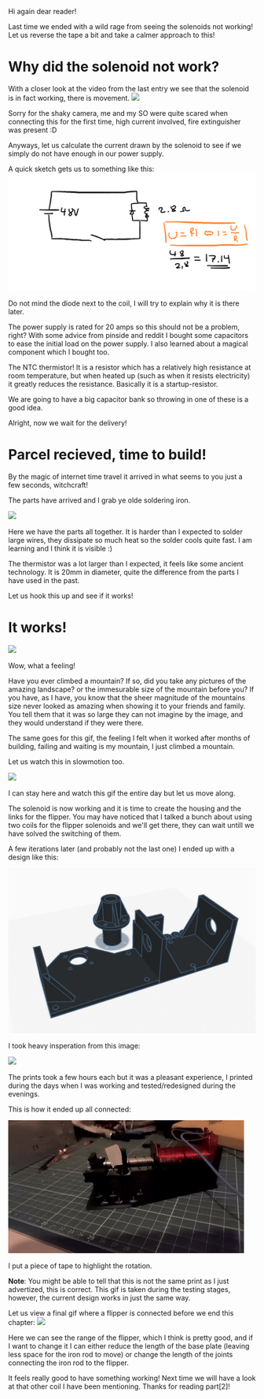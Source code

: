 Hi again dear reader!

Last time we ended with a wild rage from seeing the solenoids not working! Let us reverse the tape a bit and take a calmer approach to this!


# Why did the solenoid not work?
With a closer look at the video from the last entry we see that the solenoid is in fact working, there is movement.
![](https://raw.githubusercontent.com/bumpnumb/Pinball/main/Images/Shit.gif)

Sorry for the shaky camera, me and my SO were quite scared when connecting this for the first time, high current involved, fire extinguisher was present :D

Anyways, let us calculate the current drawn by the solenoid to see if we simply do not have enough in our power supply.

A quick sketch gets us to something like this:
![](https://raw.githubusercontent.com/bumpnumb/Pinball/main/Images/Wiring_diagram_1.png)

Do not mind the diode next to the coil, I will try to explain why it is there later.

The power supply is rated for 20 amps so this should not be a problem, right?
With some advice from pinside and reddit I bought some capacitors to ease the initial load on the power supply.
I also learned about a magical component which I bought too.

The NTC thermistor! It is a resistor which has a relatively high resistance at room temperature, but when heated up (such as when it resists electricity) it greatly reduces the resistance. Basically it is a startup-resistor. 

We are going to have a big capacitor bank so throwing in one of these is a good idea.

Alright, now we wait for the delivery!

# Parcel recieved, time to build!
By the magic of internet time travel it arrived in what seems to you just a few seconds, witchcraft!

The parts have arrived and I grab ye olde soldering iron.

![](https://i.imgur.com/2ZTXd5v.jpg)

Here we have the parts all together. It is harder than I expected to solder large wires, they dissipate so much heat so the solder cools quite fast. I am learning and I think it is visible :)

The thermistor was a lot larger than I expected, it feels like some ancient technology. It is 20mm in diameter, quite the difference from the parts I have used in the past.

Let us hook this up and see if it works!


# It works!
![](https://raw.githubusercontent.com/bumpnumb/Pinball/main/Images/Solenoid_working_1.gif)

Wow, what a feeling!

Have you ever climbed a mountain? If so, did you take any pictures of the amazing landscape? or the immesurable size of the mountain before you?
If you have, as I have, you know that the sheer magnitude of the mountains size never looked as amazing when showing it to your friends and family. You tell them that it was so large they can not imagine by the image, and they would understand if they were there.

The same goes for this gif, the feeling I felt when it worked after months of building, failing and waiting is my mountain, I just climbed a mountain.


Let us watch this in slowmotion too.

![](https://raw.githubusercontent.com/bumpnumb/Pinball/main/Images/Solenoid_working_1_slowmo.gif)

I can stay here and watch this gif the entire day but let us move along.

The solenoid is now working and it is time to create the housing and the links for the flipper. 
You may have noticed that I talked a bunch about using two coils for the flipper solenoids and we'll get there, they can wait untill we have solved the switching of them.


A few iterations later (and probably not the last one) I ended up with a design like this:

![](https://raw.githubusercontent.com/bumpnumb/Pinball/main/Images/Flipper_mount.PNG)

I took heavy insperation from this image:

![](https://www.marcospecialties.com//images/products/500-5177-01/large.jpg)

The prints took a few hours each but it was a pleasant experience, I printed during the days when I was working and tested/redesigned during the evenings.

This is how it ended up all connected:

![](https://raw.githubusercontent.com/bumpnumb/Pinball/main/Images/Solenoid_working_2_slowmo.gif)

I put a piece of tape to highlight the rotation.

**Note**: You might be able to tell that this is not the same print as I just advertized, this is correct. This gif is taken during the testing stages, however, the current design works in just the same way.


Let us view a final gif where a flipper is connected before we end this chapter:
![](https://raw.githubusercontent.com/bumpnumb/Pinball/main/Images/Solenoid_working_3_slowmo.gif)

Here we can see the range of the flipper, which I think is pretty good, and if I want to change it I can either reduce the length of the base plate (leaving less space for the iron rod to move) or change the length of the joints connecting the iron rod to the flipper.


It feels really good to have something working!
Next time we will have a look at that other coil I have been mentioning.
Thanks for reading part[2]!